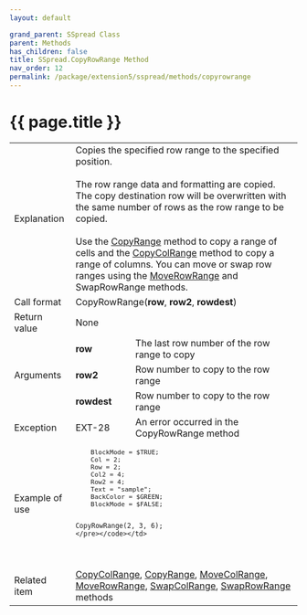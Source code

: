```yaml
---
layout: default

grand_parent: SSpread Class
parent: Methods
has_children: false
title: SSpread.CopyRowRange Method
nav_order: 12
permalink: /package/extension5/sspread/methods/copyrowrange
---
```

# {{ page.title }}

<table>
  <tr>
    <td>Explanation</td>
    <td colspan="2">Copies the specified row range to the specified position.<br><br>The row range data and formatting are copied. The copy destination row will be overwritten with the same number of rows as the row range to be copied.<br><br>Use the <a href="/package/extension5/sspread/methods/copyrange">CopyRange</a> method to copy a range of cells and the <a href="/package/extension5/sspread/methods/copycolrange">CopyColRange</a> method to copy a range of columns. You can move or swap row ranges using the <a href="/package/extension5/sspread/methods/moverowrange">MoveRowRange</a> and SwapRowRange methods.</td>
  </tr>
  <tr>
    <td>Call format</td>
    <td colspan="2">CopyRowRange(<b>row</b>, <b>row2</b>, <b>rowdest</b>)</td>
  </tr>
  <tr>
    <td>Return value</td>
    <td colspan="2">None</td>
  </tr>  
  <tr>
    <td rowspan="3">Arguments</td>
    <td><b>row</b></td>
    <td>The last row number of the row range to copy</td>
  </tr>
  <tr>
    <td><b>row2</b></td>
    <td>Row number to copy to the row range</td>
  </tr>
  <tr>
    <td><b>rowdest</b></td>
    <td>Row number to copy to the row range</td>
  </tr>
  <tr>
    <td>Exception</td>
    <td>EXT-28</td>
    <td>An error occurred in the CopyRowRange method</td>
  </tr>
  <tr>
    <td>Example of use</td>
    <td colspan="2"><code><pre>
    BlockMode = $TRUE;
    Col = 2;
    Row = 2;
    Col2 = 4;
    Row2 = 4;
    Text = "sample";
    BackColor = $GREEN;
    BlockMode = $FALSE;
    
    CopyRowRange(2, 3, 6);
    </pre></code></td>
  </tr>
  <tr>
    <td>Related item</td>
    <td colspan="2"><a href="/package/extension5/sspread/methods/copycolrange">CopyColRange</a>, <a href="/package/extension5/sspread/methods/copyrange">CopyRange</a>, <a href="/package/extension5/sspread/methods/movecolrange">MoveColRange</a>, <a href="/package/extension5/sspread/methods/moverowrange">MoveRowRange</a>, <a href="/package/extension5/sspread/methods/swapcolrange">SwapColRange</a>, <a href="/package/extension5/sspread/methods/swaprowrange">SwapRowRange</a> methods</td>
  </tr>
</table>
